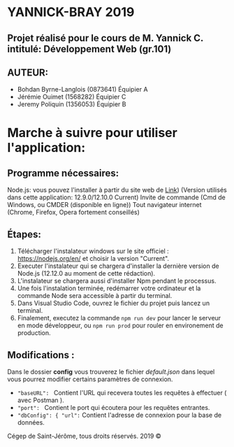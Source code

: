 # YANNICK-BRAY 2019
## Projet réalisé pour le cours de M. Yannick C. intitulé: Développement Web (gr.101)

## AUTEUR: 
- Bohdan Byrne-Langlois (0873641) Équipier A 
- Jérémie Ouimet (1568282) Équipier C 
- Jeremy Poliquin (1356053) Équipier B 

# Marche à suivre pour utiliser l'application:

## Programme nécessaires:
Node.js: vous pouvez l'installer à partir du site web de [Link](http://nodejs.org)) (Version utilisés dans cette application: 12.9.0/12.10.0 Current)
Invite de commande (Cmd de Windows, ou CMDER (disponible en ligne))
Tout navigateur internet (Chrome, Firefox, Opera fortement conseillés)

## Étapes:

1. Télécharger l'instalateur windows sur le site officiel : https://nodejs.org/en/ et choisir la version "Current".
2. Executer l'instalateur qui se chargera d'installer la dernière version de Node.js (12.12.0 au moment de cette rédaction).
3. L'instalateur se chargera aussi d'installer Npm pendant le processus.
4. Une fois l'instalation terminée, redémarrer votre ordinateur et la commande Node sera accessible à partir du terminal.
5. Dans Visual Studio Code, ouvrez le fichier du projet puis lancez un terminal.
6. Finalement, executez la commande ```npm run dev``` pour lancer le serveur en mode développeur,
   ou ```npm run prod``` pour rouler en environement de production.

## Modifications : 

Dans le dossier **config** vous trouverez le fichier *default.json* dans lequel vous pourrez modifier certains paramètres de connexion.

- ```"baseURL": ``` Contient l'URL qui recevera toutes les requêtes à effectuer ( avec Postman ).
- ```"port": ``` Contient le port qui écoutera pour les requêtes entrantes.
- ```"dbConfig": { "url":``` Contient l'adresse de connexion pour la base de données.

Cégep de Saint-Jérôme, tous droits réservés. 2019 ©



